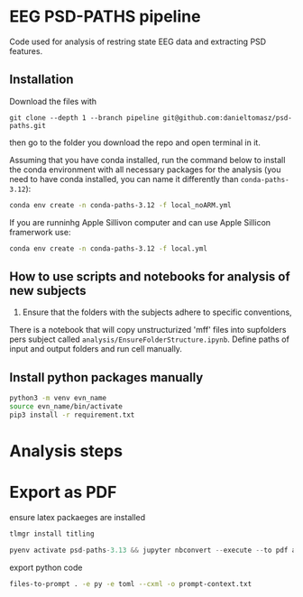 # EEG PSD-PATHS pipeline

Code  used for analysis of restring state EEG data and extracting PSD features.

## Installation
Download the files with

```
git clone --depth 1 --branch pipeline git@github.com:danieltomasz/psd-paths.git
```
then go to the folder you download  the repo and open terminal in it.


Assuming that you have conda installed, run the command below to install the conda environment with all necessary packages for the analysis (you need to have conda installed, you can name it differently than `conda-paths-3.12`):

```bash
conda env create -n conda-paths-3.12 -f local_noARM.yml
```
If you are runninhg Apple Sillivon computer and can use Apple Sillicon framerwork use: 


```bash
conda env create -n conda-paths-3.12 -f local.yml
```




## How to use scripts and notebooks for analysis of new subjects

1. Ensure that the folders with the  subjects adhere to specific conventions, 

There is a notebook that will copy unstructurized 'mff' files into supfolders pers subject called `analysis/EnsureFolderStructure.ipynb`. Define paths of input and output folders and run cell manually.




## Install python packages manually

```bash
python3 -m venv evn_name
source evn_name/bin/activate
pip3 install -r requirement.txt
```

# Analysis steps


# Export as PDF 

ensure latex packaeges are installed

```bash
tlmgr install titling
```

```python
pyenv activate psd-paths-3.13 && jupyter nbconvert --execute --to pdf analysis/preprocessing/sub-101_1-raw-notch.ipynb
```

export python code 

```bash
files-to-prompt . -e py -e toml --cxml -o prompt-context.txt
```
